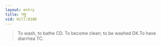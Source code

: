 ```yaml
---
layout: entry
title: འཁྲུ་
vid: Hill:0186
---
```

> To wash, to bathe CD. To become clean; to be washed DK.To have diarrhea TC.
